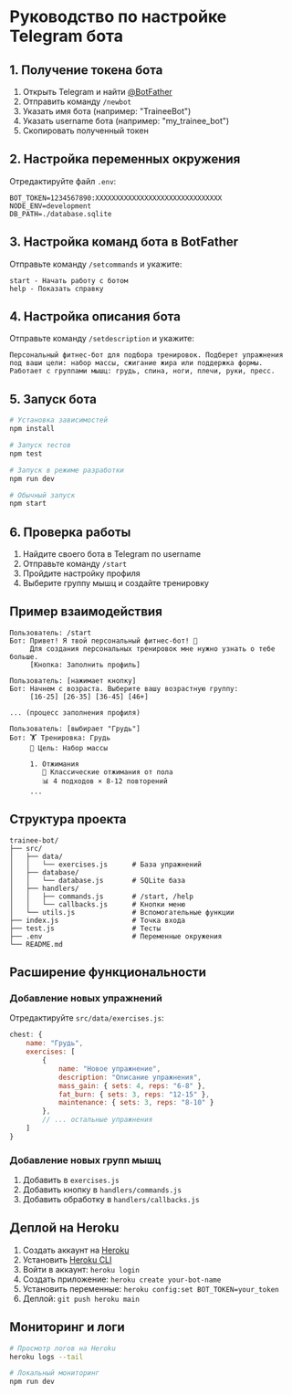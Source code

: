 # Руководство по настройке Telegram бота

## 1. Получение токена бота

1. Открыть Telegram и найти [@BotFather](https://t.me/botfather)
2. Отправить команду `/newbot`
3. Указать имя бота (например: "TraineeBot")
4. Указать username бота (например: "my_trainee_bot")
5. Скопировать полученный токен

## 2. Настройка переменных окружения

Отредактируйте файл `.env`:

```
BOT_TOKEN=1234567890:XXXXXXXXXXXXXXXXXXXXXXXXXXXXXXX
NODE_ENV=development
DB_PATH=./database.sqlite
```

## 3. Настройка команд бота в BotFather

Отправьте команду `/setcommands` и укажите:

```
start - Начать работу с ботом
help - Показать справку
```

## 4. Настройка описания бота

Отправьте команду `/setdescription` и укажите:

```
Персональный фитнес-бот для подбора тренировок. Подберет упражнения под ваши цели: набор массы, сжигание жира или поддержка формы. Работает с группами мышц: грудь, спина, ноги, плечи, руки, пресс.
```

## 5. Запуск бота

```bash
# Установка зависимостей
npm install

# Запуск тестов
npm test

# Запуск в режиме разработки
npm run dev

# Обычный запуск
npm start
```

## 6. Проверка работы

1. Найдите своего бота в Telegram по username
2. Отправьте команду `/start`
3. Пройдите настройку профиля
4. Выберите группу мышц и создайте тренировку

## Пример взаимодействия

```
Пользователь: /start
Бот: Привет! Я твой персональный фитнес-бот! 💪
     Для создания персональных тренировок мне нужно узнать о тебе больше.
     [Кнопка: Заполнить профиль]

Пользователь: [нажимает кнопку]
Бот: Начнем с возраста. Выберите вашу возрастную группу:
     [16-25] [26-35] [36-45] [46+]

... (процесс заполнения профиля)

Пользователь: [выбирает "Грудь"]
Бот: 🏋️ Тренировка: Грудь
     🎯 Цель: Набор массы
     
     1. Отжимания
        📝 Классические отжимания от пола
        📊 4 подходов × 8-12 повторений
     ...
```

## Структура проекта

```
trainee-bot/
├── src/
│   ├── data/
│   │   └── exercises.js      # База упражнений
│   ├── database/
│   │   └── database.js       # SQLite база
│   ├── handlers/
│   │   ├── commands.js       # /start, /help
│   │   └── callbacks.js      # Кнопки меню
│   └── utils.js              # Вспомогательные функции
├── index.js                  # Точка входа
├── test.js                   # Тесты
├── .env                      # Переменные окружения
└── README.md
```

## Расширение функциональности

### Добавление новых упражнений

Отредактируйте `src/data/exercises.js`:

```javascript
chest: {
    name: "Грудь",
    exercises: [
        {
            name: "Новое упражнение",
            description: "Описание упражнения",
            mass_gain: { sets: 4, reps: "6-8" },
            fat_burn: { sets: 3, reps: "12-15" },
            maintenance: { sets: 3, reps: "8-10" }
        },
        // ... остальные упражнения
    ]
}
```

### Добавление новых групп мышц

1. Добавить в `exercises.js`
2. Добавить кнопку в `handlers/commands.js`
3. Добавить обработку в `handlers/callbacks.js`

## Деплой на Heroku

1. Создать аккаунт на [Heroku](https://heroku.com)
2. Установить [Heroku CLI](https://devcenter.heroku.com/articles/heroku-cli)
3. Войти в аккаунт: `heroku login`
4. Создать приложение: `heroku create your-bot-name`
5. Установить переменные: `heroku config:set BOT_TOKEN=your_token`
6. Деплой: `git push heroku main`

## Мониторинг и логи

```bash
# Просмотр логов на Heroku
heroku logs --tail

# Локальный мониторинг
npm run dev
```
